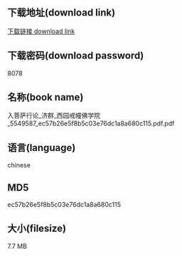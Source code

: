 ## 下载地址(download link)
[下载链接 download link](https://voluble-croquembouche-d321dc.netlify.app/?s=%E5%85%A5%E8%8F%A9%E8%90%A8%E8%A1%8C%E8%AE%BA_%E6%B5%8E%E7%BE%A4_%E8%A5%BF%E5%9B%AD%E6%88%92%E5%B9%A2%E4%BD%9B%E5%AD%A6%E9%99%A2_5549587_ec57b26e5f8b5c03e76dc1a8a680c115.pdf)

## 下载密码(download password)
8078

## 名称(book name)
入菩萨行论_济群_西园戒幢佛学院_5549587_ec57b26e5f8b5c03e76dc1a8a680c115.pdf.pdf

## 语言(language)
chinese

## MD5
ec57b26e5f8b5c03e76dc1a8a680c115

## 大小(filesize)
7.7 MB
